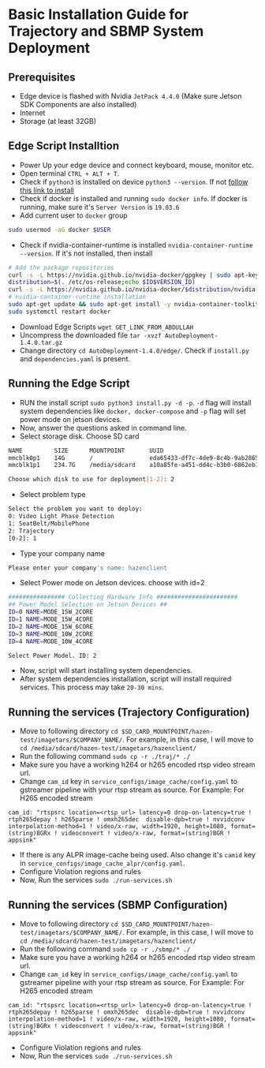 # Basic Installation Guide for Trajectory and SBMP System Deployment

## Prerequisites

* Edge device is flashed with Nvidia `JetPack 4.4.0` (Make sure Jetson SDK Components are also installed)
* Internet
* Storage (at least 32GB)

## Edge Script Installtion

* Power Up your edge device and connect keyboard, mouse, monitor etc.
* Open terminal `CTRL + ALT + T`.
* Check if `python3` is installed on device `python3 --version`. If not [follow this link to install](https://phoenixnap.com/kb/how-to-install-python-3-ubuntu)
* Check if docker is installed and running `sudo docker info`. If docker is running, make sure it's `Server Version` is `19.03.6`
* Add current user to `docker` group
```bash
sudo usermod -aG docker $USER
```
* Check if nvidia-container-runtime is installed `nvidia-container-runtime --version`. If it's not installed, then install
```bash
# Add the package repositories
curl -s -L https://nvidia.github.io/nvidia-docker/gpgkey | sudo apt-key add -
distribution=$(. /etc/os-release;echo $ID$VERSION_ID)
curl -s -L https://nvidia.github.io/nvidia-docker/$distribution/nvidia-docker.list | sudo tee /etc/apt/sources.list.d/nvidia-docker.list
# nvidia-container-runtime installation
sudo apt-get update && sudo apt-get install -y nvidia-container-toolkit nvidia-container-runtime
sudo systemctl restart docker
```
* Download Edge Scripts `wget GET_LINK_FROM_ABDULLAH`
* Uncompress the downloaded file `tar -xvzf AutoDeployment-1.4.0.tar.gz`
* Change directory `cd AutoDeployment-1.4.0/edge/`. Check if `install.py` and `dependencies.yaml` is present.

## Running the Edge Script

* RUN the install script `sudo python3 install.py -d -p`. `-d` flag will install system dependencies like `docker, docker-compose` and `-p` flag will set power mode on jetson devices.
* Now, answer the questions asked in command line.
* Select storage disk. Choose SD card
```bash
NAME         SIZE      MOUNTPOINT       UUID
mmcblk0p1    14G       /                eda65433-df7c-4de9-8c4b-9ab2865b4f24
mmcblk1p1    234.7G    /media/sdcard    a10a85fe-a451-dd4c-b3b0-6862eb17eb56

Choose which disk to use for deployment[1-2]: 2

```  
* Select problem type
```bash
Select the problem you want to deploy:
0: Video Light Phase Detection
1: SeatBelt/MobilePhone
2: Trajectory
[0-2]: 1

```
* Type your company name
```bash
Please enter your company's name: hazenclient

```
* Select Power mode on Jetson devices. choose with id=2
```bash
################ Collecting Hardware Info #######################
## Power Model Selection on Jetson Devices ##
ID=0 NAME=MODE_15W_2CORE
ID=1 NAME=MODE_15W_4CORE
ID=2 NAME=MODE_15W_6CORE
ID=3 NAME=MODE_10W_2CORE
ID=4 NAME=MODE_10W_4CORE

Select Power Model. ID: 2

```
* Now, script will start installing system dependencies.
* After system dependencies installation, script will install required services. This process may take `20-30 mins`.

## Running the services (Trajectory Configuration)

* Move to following directory `cd $SD_CARD_MOUNTPOINT/hazen-test/imagetars/$COMPANY_NAME/`. For example, in this case, I will move to
`cd /media/sdcard/hazen-test/imagetars/hazenclient/`
* Run the following command `sudo cp -r ./traj/* ./`
* Make sure you have a working h264 or h265 encoded rtsp video stream url.
* Change `cam_id` key in `service_configs/image_cache/config.yaml` to gstreamer pipeline with your rtsp stream as source. For Example:
For H265 encoded stream 

```
cam_id: "rtspsrc location=<rtsp_url> latency=0 drop-on-latency=true ! rtph265depay ! h265parse ! omxh265dec  disable-dpb=true ! nvvidconv interpolation-method=1 ! video/x-raw, width=1920, height=1080, format=(string)BGRx ! videoconvert ! video/x-raw, format=(string)BGR ! appsink"
```

* If there is any ALPR image-cache being used. Also change it's `camid` key in `service_configs/image_cache_alpr/config.yaml`.
* Configure Violation regions and rules
* Now, Run the services `sudo ./run-services.sh`

## Running the services (SBMP Configuration)

* Move to following directory `cd $SD_CARD_MOUNTPOINT/hazen-test/imagetars/$COMPANY_NAME/`. For example, in this case, I will move to
`cd /media/sdcard/hazen-test/imagetars/hazenclient/`
* Run the following command `sudo cp -r ./sbmp/* ./`
* Make sure you have a working h264 or h265 encoded rtsp video stream url.
* Change `cam_id` key in `service_configs/image_cache/config.yaml` to gstreamer pipeline with your rtsp stream as source. For Example:
For H265 encoded stream

```
cam_id: "rtspsrc location=<rtsp_url> latency=0 drop-on-latency=true ! rtph265depay ! h265parse ! omxh265dec  disable-dpb=true ! nvvidconv interpolation-method=1 ! video/x-raw, width=1920, height=1080, format=(string)BGRx ! videoconvert ! video/x-raw, format=(string)BGR ! appsink"
```
* Configure Violation regions and rules
* Now, Run the services `sudo ./run-services.sh`
